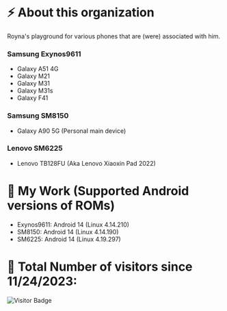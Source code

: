 # ⚡ About this organization

Royna's playground for various phones that are (were) associated with him.

### Samsung Exynos9611
- Galaxy A51 4G
- Galaxy M21
- Galaxy M31
- Galaxy M31s
- Galaxy F41
### Samsung SM8150
- Galaxy A90 5G (Personal main device)
### Lenovo SM6225
- Lenovo TB128FU (Aka Lenovo Xiaoxin Pad 2022)

# 🔭 My Work (Supported Android versions of ROMs)
- Exynos9611: Android 14 (Linux 4.14.210)
- SM8150: Android 14 (Linux 4.14.190)
- SM6225: Android 14 (Linux 4.19.297)

# 🤔 Total Number of visitors since 11/24/2023:
![Visitor Badge](https://visitor-badge.laobi.icu/badge?page_id=Roynas-Android-Playground)

